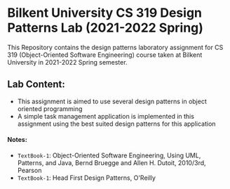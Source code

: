 # Bilkent University CS 319 Design Patterns Lab (2021-2022 Spring)

This Repository contains the design patterns laboratory assignment for CS 319 (Object-Oriented Software Engineering) course taken at Bilkent University in 2021-2022 Spring semester.


## Lab Content:
- This assignment is aimed to use several design patterns in object oriented programming
- A simple task management application is implemented in this assignment using the best suited design patterns for this application


#### Notes:
- `TextBook-1`: Object-Oriented Software Engineering, Using UML, Patterns, and Java, Bernd Bruegge and Allen H. Dutoit, 2010/3rd, Pearson
- `TextBook-1`: Head First Design Patterns, O'Reilly
